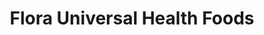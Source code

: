 ---
title: "Flora Universal Health Foods"
url: /toronto/flora-universal-health-foods/
shop: Supermarkt
---